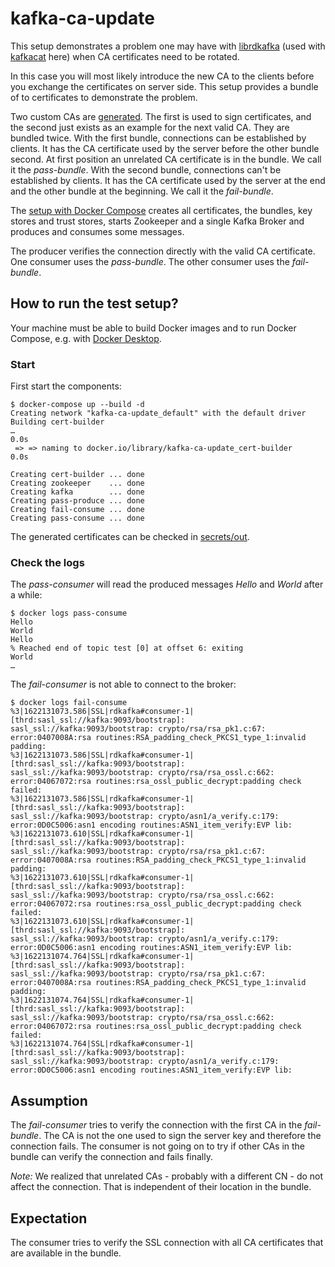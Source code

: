 # kafka-ca-update

This setup demonstrates a problem one may have with [librdkafka](https://github.com/edenhill/librdkafka)
(used with [kafkacat](https://github.com/edenhill/kafkacat) here) when CA certificates need to be
rotated.

In this case you will most likely introduce the new CA to the clients before you exchange the 
certificates on server side.
This setup provides a bundle of to certificates to demonstrate the problem. 

Two custom CAs are [generated](./secrets/generate-ssl.sh).
The first is used to sign certificates, and the second just exists as an example for the next valid
CA.
They are bundled twice.
With the first bundle, connections can be established by clients.
It has the CA certificate used by the server before the other bundle second.
At first position an unrelated CA certificate is in the bundle.
We call it the _pass-bundle_.
With the second bundle, connections can't be established by clients.
It has the CA certificate used by the server at the end and the other bundle at the beginning.
We call it the _fail-bundle_. 

The [setup with Docker Compose](./docker-compose.yml) creates all certificates, the bundles, key
stores and trust stores, starts Zookeeper and a single Kafka Broker and produces and consumes some
messages.

The producer verifies the connection directly with the valid CA certificate.
One consumer uses the _pass-bundle_.
The other consumer uses the _fail-bundle_.

## How to run the test setup?

Your machine must be able to build Docker images and to run Docker Compose, e.g. with 
[Docker Desktop](https://www.docker.com/get-started).

### Start

First start the components: 

```console
$ docker-compose up --build -d
Creating network "kafka-ca-update_default" with the default driver
Building cert-builder
…                                                                                                                                                                                                                    0.0s
 => => naming to docker.io/library/kafka-ca-update_cert-builder                                                                                                                                                                                                                                                    0.0s

Creating cert-builder ... done
Creating zookeeper    ... done
Creating kafka        ... done
Creating pass-produce ... done
Creating fail-consume ... done
Creating pass-consume ... done
```

The generated certificates can be checked in [secrets/out](./secrets/out).

### Check the logs

The _pass-consumer_ will read the produced messages _Hello_ and _World_ after a while:

```console
$ docker logs pass-consume
Hello
World
Hello
% Reached end of topic test [0] at offset 6: exiting
World
…
```

The _fail-consumer_ is not able to connect to the broker:

```console
$ docker logs fail-consume
%3|1622131073.586|SSL|rdkafka#consumer-1| [thrd:sasl_ssl://kafka:9093/bootstrap]: sasl_ssl://kafka:9093/bootstrap: crypto/rsa/rsa_pk1.c:67: error:0407008A:rsa routines:RSA_padding_check_PKCS1_type_1:invalid padding: 
%3|1622131073.586|SSL|rdkafka#consumer-1| [thrd:sasl_ssl://kafka:9093/bootstrap]: sasl_ssl://kafka:9093/bootstrap: crypto/rsa/rsa_ossl.c:662: error:04067072:rsa routines:rsa_ossl_public_decrypt:padding check failed: 
%3|1622131073.586|SSL|rdkafka#consumer-1| [thrd:sasl_ssl://kafka:9093/bootstrap]: sasl_ssl://kafka:9093/bootstrap: crypto/asn1/a_verify.c:179: error:0D0C5006:asn1 encoding routines:ASN1_item_verify:EVP lib: 
%3|1622131073.610|SSL|rdkafka#consumer-1| [thrd:sasl_ssl://kafka:9093/bootstrap]: sasl_ssl://kafka:9093/bootstrap: crypto/rsa/rsa_pk1.c:67: error:0407008A:rsa routines:RSA_padding_check_PKCS1_type_1:invalid padding: 
%3|1622131073.610|SSL|rdkafka#consumer-1| [thrd:sasl_ssl://kafka:9093/bootstrap]: sasl_ssl://kafka:9093/bootstrap: crypto/rsa/rsa_ossl.c:662: error:04067072:rsa routines:rsa_ossl_public_decrypt:padding check failed: 
%3|1622131073.610|SSL|rdkafka#consumer-1| [thrd:sasl_ssl://kafka:9093/bootstrap]: sasl_ssl://kafka:9093/bootstrap: crypto/asn1/a_verify.c:179: error:0D0C5006:asn1 encoding routines:ASN1_item_verify:EVP lib: 
%3|1622131074.764|SSL|rdkafka#consumer-1| [thrd:sasl_ssl://kafka:9093/bootstrap]: sasl_ssl://kafka:9093/bootstrap: crypto/rsa/rsa_pk1.c:67: error:0407008A:rsa routines:RSA_padding_check_PKCS1_type_1:invalid padding: 
%3|1622131074.764|SSL|rdkafka#consumer-1| [thrd:sasl_ssl://kafka:9093/bootstrap]: sasl_ssl://kafka:9093/bootstrap: crypto/rsa/rsa_ossl.c:662: error:04067072:rsa routines:rsa_ossl_public_decrypt:padding check failed: 
%3|1622131074.764|SSL|rdkafka#consumer-1| [thrd:sasl_ssl://kafka:9093/bootstrap]: sasl_ssl://kafka:9093/bootstrap: crypto/asn1/a_verify.c:179: error:0D0C5006:asn1 encoding routines:ASN1_item_verify:EVP lib: 
```

## Assumption

The _fail-consumer_ tries to verify the connection with the first CA in the _fail-bundle_.
The CA is not the one used to sign the server key and therefore the connection fails.
The consumer is not going on to try if other CAs in the bundle can verify the connection and
fails finally.

_Note:_
We realized that unrelated CAs - probably with a different CN - do not affect the connection.
That is independent of their location in the bundle.

## Expectation

The consumer tries to verify the SSL connection with all CA certificates that are available in the
bundle.
